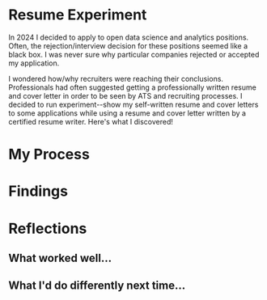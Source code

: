# Resume Experiment
In 2024 I decided to apply to open data science and analytics positions. Often, the rejection/interview decision for these positions seemed like a black box. I was never sure why particular companies rejected or accepted my application. 

I wondered how/why recruiters were reaching their conclusions. Professionals had often suggested getting a professionally written resume and cover letter in order to be seen by ATS and recruiting processes. I decided to run experiment--show my self-written resume and cover letters to some applications while using a resume and cover letter written by a certified resume writer. Here's what I discovered!

# My Process


# Findings

# Reflections
## What worked well...

## What I'd do differently next time...
